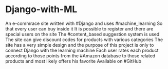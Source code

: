 # Django-with-ML
An e-commrace site written with #Django and uses #machine_learning  So that every user can buy inside it It is possible to register and there are special users on the site The #content_based suggestion system is used The site can give discount codes for products with various categories The site has a very simple design and the purpose of this project is only to connect Django with the learning machine Each user rates each product according to those points from the #Amazon database to those related products and most likely offers his favorite  Available on #GitHub

